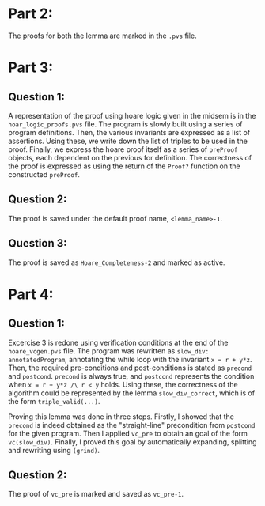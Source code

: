# Part 2:

 The proofs for both the lemma are marked in the `.pvs` file.

# Part 3:
## Question 1:

A representation of the proof using hoare logic given in the midsem is in the `hoar_logic_proofs.pvs` file. The program is slowly built using a series of program definitions. Then, the various invariants are expressed as a list of assertions. Using these, we write down the list of triples to be used in the proof. Finally, we express the hoare proof itself as a series of `preProof` objects, each dependent on the previous for definition. The correctness of the proof is expressed as using the return of the `Proof?` function on the constructed `preProof`.

## Question 2:

The proof is saved under the default proof name, `<lemma_name>-1`.

## Question 3:

The proof is saved as `Hoare_Completeness-2` and marked as active.

# Part 4:
## Question 1:

Excercise 3 is redone using verification conditions at the end of the `hoare_vcgen.pvs` file. The program was rewritten as `slow_div: annotatedProgram`, annotating the while loop with the invariant `x = r + y*z`. Then, the required pre-conditions and post-conditions is stated as `precond` and `postcond`. `precond` is always true, and `postcond` represents the condition when `x = r + y*z /\ r < y` holds. Using these, the correctness of the algorithm could be represented by the lemma `slow_div_correct`, which is of the form `triple_valid(...)`. 

Proving this lemma was done in three steps. Firstly, I showed that the `precond` is indeed obtained as the "straight-line" precondition from `postcond` for the given program. Then I applied `vc_pre` to obtain an goal of the form `vc(slow_div)`. Finally, I proved this goal by automatically expanding, splitting and rewriting using `(grind)`.

## Question 2:

The proof of `vc_pre` is marked and saved as `vc_pre-1`.

